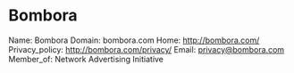 
# Bombora

Name: Bombora
Domain: bombora.com
Home: http://bombora.com/
Privacy_policy: http://bombora.com/privacy/
Email: privacy@bombora.com
Member_of: Network Advertising Initiative
